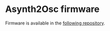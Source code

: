 # Asynth2Osc firmware

Firmware is available in the [following repository](https://github.com/everedero/asynthosc_fw).
